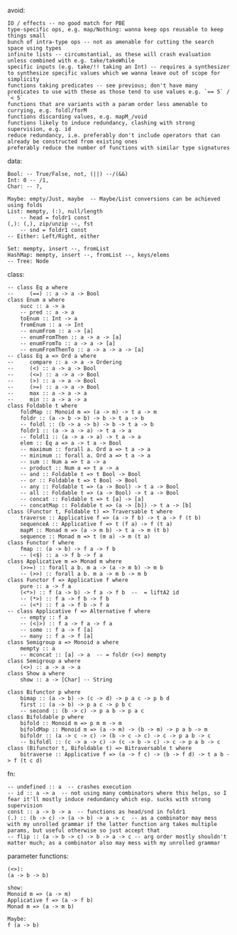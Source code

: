 
avoid:

    IO / effects -- no good match for PBE
    type-specific ops, e.g. map/Nothing: wanna keep ops reusable to keep things small
    bunch of intra-type ops -- not as amenable for cutting the search space using types
    infinite lists -- circumstantial, as these will crash evaluation unless combined with e.g. take/takeWhile
    specific inputs (e.g. take/!! taking an Int) -- requires a synthesizer to synthesize specific values which we wanna leave out of scope for simplicity
    functions taking predicates -- see previous; don't have many predicates to use with these as those tend to use values e.g. `== 5` / `< 5`
    functions that are variants with a param order less amenable to currying, e.g. foldl/forM
    functions discarding values, e.g. mapM_/void
    functions likely to induce redundancy, clashing with strong supervision, e.g. id
    reduce redundancy, i.e. preferably don't include operators that can already be constructed from existing ones
    preferably reduce the number of functions with similar type signatures

data:

    Bool: -- True/False, not, (||) --/(&&)
    Int: 0 -- /1, 
    Char: -- ?, 

    Maybe: empty/Just, maybe  -- Maybe/List conversions can be achieved using folds
    List: mempty, (:), null/length
        -- head = foldr1 const
    (,): (,), zip/unzip --, fst
        -- snd = foldr1 const
    -- Either: Left/Right, either

    Set: mempty, insert --, fromList
    HashMap: mempty, insert --, fromList --, keys/elems
    -- Tree: Node

class:

    -- class Eq a where
    --     (==) :: a -> a -> Bool
    class Enum a where
        succ :: a -> a
        -- pred :: a -> a
        toEnum :: Int -> a
        fromEnum :: a -> Int
        -- enumFrom :: a -> [a]
        -- enumFromThen :: a -> a -> [a]
        -- enumFromTo :: a -> a -> [a]
        -- enumFromThenTo :: a -> a -> a -> [a]
    -- class Eq a => Ord a where
    --     compare :: a -> a -> Ordering
    --     (<) :: a -> a -> Bool
    --     (<=) :: a -> a -> Bool
    --     (>) :: a -> a -> Bool
    --     (>=) :: a -> a -> Bool
    --     max :: a -> a -> a
    --     min :: a -> a -> a
    class Foldable t where
        foldMap :: Monoid m => (a -> m) -> t a -> m
        foldr :: (a -> b -> b) -> b -> t a -> b
        -- foldl :: (b -> a -> b) -> b -> t a -> b
        foldr1 :: (a -> a -> a) -> t a -> a
        -- foldl1 :: (a -> a -> a) -> t a -> a
        elem :: Eq a => a -> t a -> Bool
        -- maximum :: forall a. Ord a => t a -> a
        -- minimum :: forall a. Ord a => t a -> a
        -- sum :: Num a => t a -> a
        -- product :: Num a => t a -> a
        -- and :: Foldable t => t Bool -> Bool
        -- or :: Foldable t => t Bool -> Bool
        -- any :: Foldable t => (a -> Bool) -> t a -> Bool
        -- all :: Foldable t => (a -> Bool) -> t a -> Bool
        -- concat :: Foldable t => t [a] -> [a]
        -- concatMap :: Foldable t => (a -> [b]) -> t a -> [b]
    class (Functor t, Foldable t) => Traversable t where
        traverse :: Applicative f => (a -> f b) -> t a -> f (t b)
        sequenceA :: Applicative f => t (f a) -> f (t a)
        mapM :: Monad m => (a -> m b) -> t a -> m (t b)
        sequence :: Monad m => t (m a) -> m (t a)
    class Functor f where
        fmap :: (a -> b) -> f a -> f b
        -- (<$) :: a -> f b -> f a
    class Applicative m => Monad m where
        (>>=) :: forall a b. m a -> (a -> m b) -> m b
        -- (>>) :: forall a b. m a -> m b -> m b
    class Functor f => Applicative f where
        pure :: a -> f a
        (<*>) :: f (a -> b) -> f a -> f b  --  = liftA2 id
        -- (*>) :: f a -> f b -> f b
        -- (<*) :: f a -> f b -> f a 
    -- class Applicative f => Alternative f where
        -- empty :: f a
        -- (<|>) :: f a -> f a -> f a
        -- some :: f a -> f [a]
        -- many :: f a -> f [a]
    class Semigroup a => Monoid a where
        mempty :: a
        -- mconcat :: [a] -> a  -- = foldr (<>) mempty
    class Semigroup a where
        (<>) :: a -> a -> a
    class Show a where
        show :: a -> [Char] -- String

    class Bifunctor p where
        bimap :: (a -> b) -> (c -> d) -> p a c -> p b d
        first :: (a -> b) -> p a c -> p b c
        -- second :: (b -> c) -> p a b -> p a c
    class Bifoldable p where
        bifold :: Monoid m => p m m -> m
        bifoldMap :: Monoid m => (a -> m) -> (b -> m) -> p a b -> m
        bifoldr :: (a -> c -> c) -> (b -> c -> c) -> c -> p a b -> c
        -- bifoldl :: (c -> a -> c) -> (c -> b -> c) -> c -> p a b -> c
    class (Bifunctor t, Bifoldable t) => Bitraversable t where
        bitraverse :: Applicative f => (a -> f c) -> (b -> f d) -> t a b -> f (t c d)

fn:

    -- undefined :: a  -- crashes execution
    -- id :: a -> a  -- not using many combinators where this helps, so I fear it'll mostly induce redundancy which esp. sucks with strong supervision
    const :: a -> b -> a  -- functions as head/snd in foldr1
    (.) :: (b -> c) -> (a -> b) -> a -> c  -- as a combinator may mess with my unrolled grammar if the latter function arg takes multiple params, but useful otherwise so just accept that
    -- flip :: (a -> b -> c) -> b -> a -> c -- arg order mostly shouldn't matter much; as a combinator also may mess with my unrolled grammar

parameter functions:

    (<>):
    (a -> b -> b)

    show:
    Monoid m => (a -> m)
    Applicative f => (a -> f b)
    Monad m => (a -> m b)

    Maybe:
    f (a -> b)

